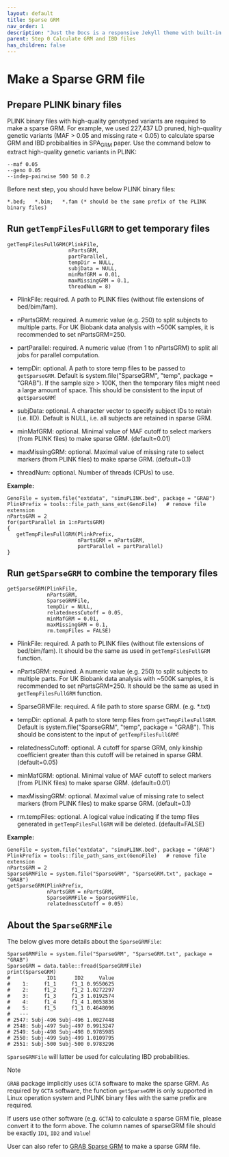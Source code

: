 ```yaml
---
layout: default
title: Sparse GRM
nav_order: 1
description: "Just the Docs is a responsive Jekyll theme with built-in search that is easily customizable and hosted on GitHub Pages."
parent: Step 0 Calculate GRM and IBD files
has_children: false
---
```


# Make a Sparse GRM file

## Prepare PLINK binary files

PLINK binary files with high-quality genotyped variants are required to make a sparse GRM. For example, we used 227,437 LD pruned, high-quality genetic variants (MAF > 0.05 and missing rate < 0.05) to calculate sparse GRM and IBD probibalities in SPA<sub>GRM</sub> paper. Use the command below to extract high-quality genetic variants in PLINK:

```
--maf 0.05
--geno 0.05
--indep-pairwise 500 50 0.2
```

Before next step, you should have below PLINK binary files:
```
*.bed;   *.bim;   *.fam (* should be the same prefix of the PLINK binary files)
```

## Run `getTempFilesFullGRM` to get temporary files

```
getTempFilesFullGRM(PlinkFile,
                    nPartsGRM,
                    partParallel,
                    tempDir = NULL,
                    subjData = NULL,
                    minMafGRM = 0.01,
                    maxMissingGRM = 0.1,
                    threadNum = 8)
```

- PlinkFile: required. A path to PLINK files (without file extensions of bed/bim/fam).

- nPartsGRM: required. A numeric value (e.g. 250) to split subjects to multiple parts. For UK Biobank data analysis with ~500K samples, it is recommended to set nPartsGRM=250.

- partParallel: required. A numeric value (from 1 to nPartsGRM) to split all jobs for parallel computation.

- tempDir: optional. A path to store temp files to be passed to `getSparseGRM`. Default is system.file("SparseGRM", "temp", package = "GRAB"). If the sample size > 100K, then the temporary files might need a large amount of space. This should be consistent to the input of `getSparseGRM`!

- subjData: optional. A character vector to specify subject IDs to retain (i.e. IID). Default is NULL, i.e. all subjects are retained in sparse GRM.

- minMafGRM: optional. Minimal value of MAF cutoff to select markers (from PLINK files) to make sparse GRM. (default=0.01)

- maxMissingGRM: optional. Maximal value of missing rate to select markers (from PLINK files) to make sparse GRM. (default=0.1)

- threadNum: optional. Number of threads (CPUs) to use.

**Example:**

```
GenoFile = system.file("extdata", "simuPLINK.bed", package = "GRAB")
PlinkPrefix = tools::file_path_sans_ext(GenoFile)   # remove file extension
nPartsGRM = 2
for(partParallel in 1:nPartsGRM)
{
   getTempFilesFullGRM(PlinkPrefix, 
                       nPartsGRM = nPartsGRM, 
                       partParallel = partParallel)
}
```

## Run `getSparseGRM` to combine the temporary files

```
getSparseGRM(PlinkFile,
             nPartsGRM,
             SparseGRMFile,
             tempDir = NULL,
             relatednessCutoff = 0.05,
             minMafGRM = 0.01,
             maxMissingGRM = 0.1,
             rm.tempFiles = FALSE)
```

- PlinkFile: required. A path to PLINK files (without file extensions of bed/bim/fam). It should be the same as used in `getTempFilesFullGRM` function.

- nPartsGRM: required. A numeric value (e.g. 250) to split subjects to multiple parts. For UK Biobank data analysis with ~500K samples, it is recommended to set nPartsGRM=250. It should be the same as used in `getTempFilesFullGRM` function.

- SparseGRMFile: required. A file path to store sparse GRM. (e.g. *.txt)

- tempDir: optional. A path to store temp files from `getTempFilesFullGRM`. Default is system.file("SparseGRM", "temp", package = "GRAB"). This should be consistent to the input of `getTempFilesFullGRM`!

- relatednessCutoff: optional. A cutoff for sparse GRM, only kinship coefficient greater than this cutoff will be retained in sparse GRM. (default=0.05)

- minMafGRM: optional. Minimal value of MAF cutoff to select markers (from PLINK files) to make sparse GRM. (default=0.01)

- maxMissingGRM: optional. Maximal value of missing rate to select markers (from PLINK files) to make sparse GRM. (default=0.1)

- rm.tempFiles: optional. A logical value indicating if the temp files generated in `getTempFilesFullGRM` will be deleted. (default=FALSE)

**Example:**

```
GenoFile = system.file("extdata", "simuPLINK.bed", package = "GRAB")
PlinkPrefix = tools::file_path_sans_ext(GenoFile)   # remove file extension
nPartsGRM = 2
SparseGRMFile = system.file("SparseGRM", "SparseGRM.txt", package = "GRAB")
getSparseGRM(PlinkPrefix, 
             nPartsGRM = nPartsGRM, 
             SparseGRMFile = SparseGRMFile,
             relatednessCutoff = 0.05)
```

## About the `SparseGRMFile`

The below gives more details about the `SparseGRMFile`:

```
SparseGRMFile = system.file("SparseGRM", "SparseGRM.txt", package = "GRAB")
SparseGRM = data.table::fread(SparseGRMFile)
print(SparseGRM)
#            ID1      ID2     Value
#    1:     f1_1     f1_1 0.9550625
#    2:     f1_2     f1_2 1.0272297
#    3:     f1_3     f1_3 1.0192574
#    4:     f1_4     f1_4 1.0053836
#    5:     f1_5     f1_1 0.4648096
#   ---
# 2547: Subj-496 Subj-496 1.0027448
# 2548: Subj-497 Subj-497 0.9913247
# 2549: Subj-498 Subj-498 0.9785985
# 2550: Subj-499 Subj-499 1.0109795
# 2551: Subj-500 Subj-500 0.9783296
```

`SparseGRMFile` will latter be used for calculating IBD probabilities. 

> [!NOTE]
> 
> `GRAB` package implicitly uses `GCTA` software to make the sparse GRM. As required by `GCTA` software, the function `getSparseGRM` is only supported in Linux operation system and PLINK binary files with the same prefix are required.
> 
> If users use other software (e.g. `GCTA`) to calculate a sparse GRM file, please convert it to the form above. The column names of sparseGRM file should be exactly `ID1`, `ID2` and `Value`!
> 
> User can also refer to [GRAB Sparse GRM](https://wenjianbi.github.io/grab.github.io/docs/GRM_sparse.html) to make a sparse GRM file.
